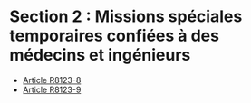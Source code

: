 # Section 2 : Missions spéciales temporaires confiées à des médecins  et ingénieurs

* [Article R8123-8](./LEGIARTI000020398270.md)
* [Article R8123-9](./LEGIARTI000020398267.md)
